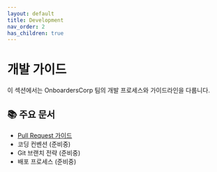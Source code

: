 ```yaml
---
layout: default
title: Development
nav_order: 2
has_children: true
---
```


# 개발 가이드

이 섹션에서는 OnboardersCorp 팀의 개발 프로세스와 가이드라인을 다룹니다.

## 📚 주요 문서

- [Pull Request 가이드](./pull-request-guide.md)
- 코딩 컨벤션 (준비중)
- Git 브랜치 전략 (준비중)
- 배포 프로세스 (준비중) 